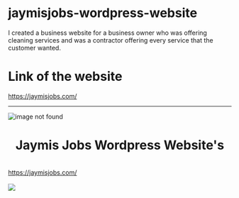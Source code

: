 # jaymisjobs-wordpress-website
I created a business website for a business owner who was offering cleaning services and was a contractor offering every service that the customer wanted.
<h1> Link of the website</h1>
<a href="https://jaymisjobs.com/" target="_blank"> https://jaymisjobs.com/ </a> <hr>
<img src="./screenshot jaymis jobs.png" alt="image not found">

<center><h1>Jaymis Jobs Wordpress Website's</h1></center>
<br />
<a href="https://jaymisjobs.com/" target="_blank"> https://jaymisjobs.com/ <br/></a> <br/>
<img src="./jaymis jobs.png" />